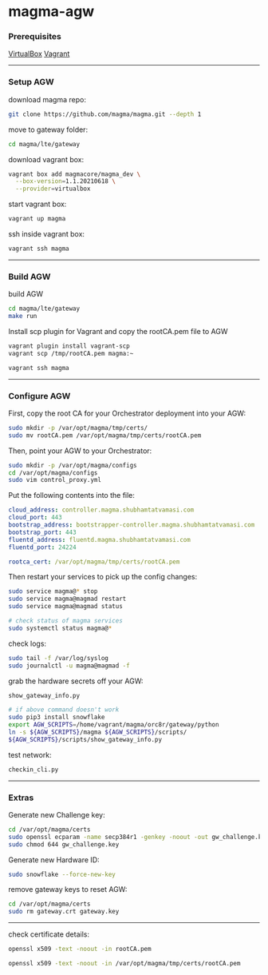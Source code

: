 # magma-agw

### Prerequisites

[VirtualBox](https://www.virtualbox.org) [Vagrant](https://vagrantup.com)

---

### Setup AGW

download magma repo:
```bash
git clone https://github.com/magma/magma.git --depth 1
```

move to gateway folder: 
```bash
cd magma/lte/gateway
```

download vagrant box:
```bash
vagrant box add magmacore/magma_dev \
  --box-version=1.1.20210618 \
  --provider=virtualbox
```

start vagrant box:
```bash
vagrant up magma
```

ssh inside vagrant box:
```bash
vagrant ssh magma
```
---

### Build AGW

build AGW
```bash
cd magma/lte/gateway
make run
```

Install scp plugin for Vagrant and copy the rootCA.pem file to AGW
```bash
vagrant plugin install vagrant-scp
vagrant scp /tmp/rootCA.pem magma:~

vagrant ssh magma
```
---

### Configure AGW

First, copy the root CA for your Orchestrator deployment into your AGW:
```bash
sudo mkdir -p /var/opt/magma/tmp/certs/
sudo mv rootCA.pem /var/opt/magma/tmp/certs/rootCA.pem
```

Then, point your AGW to your Orchestrator:
```bash
sudo mkdir -p /var/opt/magma/configs
cd /var/opt/magma/configs
sudo vim control_proxy.yml
```

Put the following contents into the file:
```yaml
cloud_address: controller.magma.shubhamtatvamasi.com
cloud_port: 443
bootstrap_address: bootstrapper-controller.magma.shubhamtatvamasi.com
bootstrap_port: 443
fluentd_address: fluentd.magma.shubhamtatvamasi.com
fluentd_port: 24224

rootca_cert: /var/opt/magma/tmp/certs/rootCA.pem
```

Then restart your services to pick up the config changes:
```bash
sudo service magma@* stop
sudo service magma@magmad restart
sudo service magma@magmad status

# check status of magma services
sudo systemctl status magma@*
```

check logs:
```bash
sudo tail -f /var/log/syslog
sudo journalctl -u magma@magmad -f
```

grab the hardware secrets off your AGW:
```bash
show_gateway_info.py

# if above command doesn't work
sudo pip3 install snowflake
export AGW_SCRIPTS=/home/vagrant/magma/orc8r/gateway/python
ln -s ${AGW_SCRIPTS}/magma ${AGW_SCRIPTS}/scripts/
${AGW_SCRIPTS}/scripts/show_gateway_info.py
```

test network:
```bash
checkin_cli.py
```

---

### Extras

Generate new Challenge key:
```bash
cd /var/opt/magma/certs
sudo openssl ecparam -name secp384r1 -genkey -noout -out gw_challenge.key
sudo chmod 644 gw_challenge.key
```

Generate new Hardware ID:
```bash
sudo snowflake --force-new-key
```

remove gateway keys to reset AGW:
```bash
cd /var/opt/magma/certs
sudo rm gateway.crt gateway.key
```
---

check certificate details:
```bash
openssl x509 -text -noout -in rootCA.pem

openssl x509 -text -noout -in /var/opt/magma/tmp/certs/rootCA.pem
```


